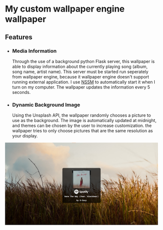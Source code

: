 # My custom wallpaper engine wallpaper

## Features

- ### Media Information
    Through the use of a background python Flask server, this wallpaper is able to display information about the currently playing song (album, song name, artist name). This server must be started run seperately from wallpaper engine, because it wallpaper engine doesn't support running external application. I use [NSSM](https://nssm.cc/) to automatically start it when I turn on my computer. The wallpaper updates the information every 5 seconds.

- ### Dynamic Background Image
    Using the Unsplash API, the wallpaper randomly chooses a picture to use as the background. The image is automatically updated at midnight, and themes can be chosen by the user to increase customization. the wallpaper tries to only choose pictures that are the same resolution as your display.

![preview](preview2.png)